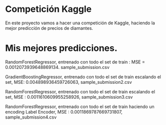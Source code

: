# Competición Kaggle

En este proyecto vamos a hacer una competición de Kaggle, haciendo la mejor predicción de precios de diamantes.


# Mis mejores predicciones.

RandomForestRegressor, entrenado con todo el set de train : MSE = 0.0012073939648869134.    sample_submission.csv

GradientBoostingRegressor, entrenado con todo el set de train escalando el set, 
MSE: 0.004898936459726063,   sample_submission2.csv


RandomForestRegressor, entrenado con todo el set de train escalando el set,
MSE : 0.0011610609955258926, sample_submission3.csv

RandomForestRegressor, entrenado con todo el set de train haciendo un encoding Label Encoder, MSE : 0.0011869787669731807, sample_submission4.csv